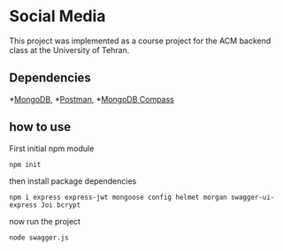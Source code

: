 ﻿# Social Media

This project was implemented as a course project for the ACM backend class at the University of Tehran.

## Dependencies
*[MongoDB](https://www.mongodb.com/),
*[Postman](https://www.postman.com/),
*[MongoDB Compass](https://github.com/mongodb-js/compass)

## how to use
First initial npm module
```
npm init
```
then install package dependencies
```
npm i express express-jwt mongoose config helmet morgan swagger-ui-express Joi bcrypt
```
now run the project
```
node swagger.js
```

